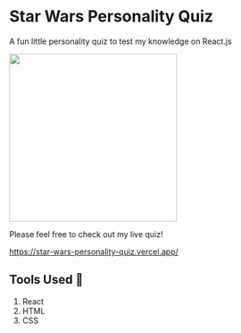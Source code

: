 # Star Wars Personality Quiz
A fun little personality quiz to test my knowledge on React.js

<img width="300" src="https://media3.giphy.com/media/l0K4k1O7RJSghST3a/giphy.gif">

Please feel free to check out my live quiz!

https://star-wars-personality-quiz.vercel.app/

## Tools Used 🔧
1. React
2. HTML
3. CSS
